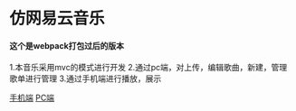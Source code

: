 # 仿网易云音乐

#### 这个是webpack打包过后的版本
1.本音乐采用mvc的模式进行开发
2.通过pc端，对上传，编辑歌曲，新建，管理歌单进行管理
3.通过手机端进行播放，展示

[手机端](https://haishancheng.github.io/163-music-webpack/dist)
[PC端](https://haishancheng.github.io/163-music-webpack/dist/admin.html)
